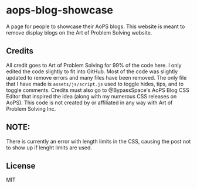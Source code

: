 # aops-blog-showcase
A page for people to showcase their AoPS blogs. This website is meant to remove display blogs on the Art of Problem Solving website.

## Credits
All credit goes to Art of Problem Solving for 99% of the code here. I only edited the code slightly to fit into GitHub. Most of the code was slightly updated to remove errors and many files have been removed. The only file that I have made is `assets/js/script.js` used to toggle hides, tips, and to toggle comments. Credits must also go to @BypassSpace's AoPS Blog CSS Editor that inspired the idea (along with my numerous CSS releases on AoPS).
This code is not created by or affiliated in any way with Art of Problem Solving Inc.

## NOTE:
There is currently an error with length limits in the CSS, causing the post not to show up if lenght limits are used.

## License
MIT
